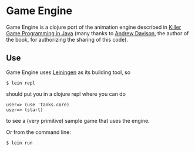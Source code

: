 # Game Engine

Game Engine is a clojure port of the animation engine described in [Killer Game Programming in Java](http://fivedots.coe.psu.ac.th/~ad/jg/) (many thanks to [Andrew Davison](http://fivedots.coe.psu.ac.th/~ad/index.html), the author of the book, for authorizing the sharing of this code).

## Use

Game Engine uses [Leiningen](https://github.com/technomancy/leiningen) as its building tool, so 

    $ lein repl

should put you in a clojure repl where you can do

    user=> (use 'tanks.core)
    user=> (start)

to see a (very primitive) sample game that uses the engine.

Or from the command line:

    $ lein run
